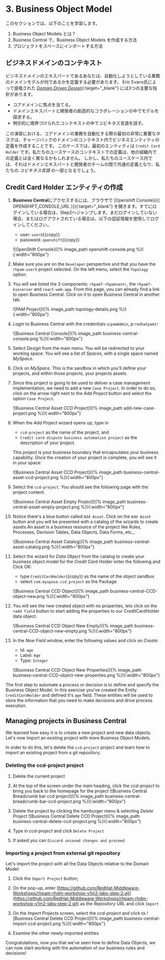 # 3. Business Object Model

このセクションでは、以下のことを学習します。

1. Business Object Models とは？
2. Business Central で、Business Object Models を作成する方法
3. プロジェクトをスペースにインポートする方法

## ビジネスドメインのコンテキスト

ビジネスドメインのエキスパートであるあなたは、自動化しようとしている業務のドメインモデルが何であるかを定義する必要があります。
Eric Evans氏によって提唱された [_Domain Driven Design_](https://en.wikipedia.org/wiki/Domain-driven_design){:target="_blank"} には3つの主要な指針があります。

- コアドメインに焦点を当てる。
- ドメインエキスパートと開発者の創造的なコラボレーションの中でモデルを探求する。
- 明示的に境界づけられたコンテキストの中でユビキタス言語を話す。

この演習における、コアドメインの業務を自動化する際の最初の非常に重要なタスクは、チャージバックのドメインのコンテキスト内でビジネスエンティティの定義を作成することです。
このケースでは、最初のエンティティは `Credit Card Holder` です。私たちのユースケースのコンテキストでの定義は、他の組織内での定義とは全く異なるかもしれません。
しかし、私たちのユースケース内では、それはドメインエキスパートと開発者のチームの間で共通の定義となり、私たちの _ユビキタス言語_ の一部となるでしょう。

## Credit Card Holder エンティティの作成

1. **Business Central**にアクセスするには、ブラウザで [Openshift Console]({{ OPENSHIFT_CONSOLE_URL }}){:target="_blank"} を開きます。すでにログインしている場合は、Step2へジャンプします。まだログインしていない場合、またはログアウトされている場合は、以下の認証情報を使用してログインしてください。

    - user: `userX`{{copy}}
    - password: `openshift`{{copy}}

    ![OpenShift Console]({% image_path openshift-console.png %}){:width="800px"}

2. Make sure you are on the `Developer` perspective and that you have the `rhpam-userX` project selected. On the left menu, select the `Topology` option.

3. You will see listed the 3 components: `rhpam7-rhpamcentr`, the `rhpam7-kieserver` and `react-web-app`. From this page, you can already find a link to open Business Central. Click on it to open Business Central in another tab.

    ![PAM Project]({% image_path topology-details.png %}){:width="800px"}

4. Login to Business Central with the credentials u:`pamAdmin`, p:`redhatpam1!`

    ![Business Central Console]({% image_path business-central-console.png %}){:width="800px"}

5. Select _Design_ from the main menu. You will be redirected to your working space. You will see a list of _Spaces_, with a single space named _MySpace_.

6. Click on _MySpace_. This is the sandbox in which you'll define your projects, and within those projects, your projects assets.

7. Since this project is going to be used to deliver a case management implementation, we need to add a new `Case Project`. In order to do so, click on the arrow right next to the _Add Project_ button and select the option `Case Project`.

    ![Business Central Asset CCD Project]({% image_path add-new-case-project.png %}){:width="800px"}

8. When the _Add Project_ wizard opens up, type in

      *  `ccd-project` as the name of the project, and
      * `Credit card dispute business automation project` as the description of your project.

    This project is your business boundary that encapsulates your business capability. Once the creation of your project is complete, you will see it in your space:

    ![Business Central Asset CCD Project]({% image_path business-central-asset-ccd-project.png %}){:width="800px"}

9.  Select the `ccd-project`. You should see the following page with the project content.

    ![Business Central Asset Empty Project]({% image_path business-central-asset-empty-project.png %}){:width="800px"}

10. Notice there's a blue button called `Add Asset`.  Click on the `Add Asset` button and you will be presented with a catalog of the wizards to create assets.An asset is a business resource of the project like Rules, Processes, Decision Tables, Data Objects, Data Forms, etc._

    ![Business Central Asset Catalog]({% image_path business-central-asset-catalog.png %}){:width="800px"}

11. Select the wizard for _Data Object_ from the catalog to create your business object model for the _Credit Card Holder_ enter the following and Click OK:

    * type `CreditCardHolder`{{copy}} as the name of the object sandbox
    * select `com.myspace.ccd_project` as the Package.

    ![Business Central CCD Object]({% image_path business-central-CCD-object-new.png %}){:width="800px"}

12. You will see the new created object with no properties, lets click on the `+add field` button to start adding the properties to our CreditCardHolder data object.

    ![Business Central CCD Object New Empty]({% image_path business-central-CCD-object-new-empty.png %}){:width="800px"}

13. In the _New Field_ window, enter the following values and click on _Create_:

    - Id: `age`
    - Label: `Age`
    - Type: `Integer`

    ![Business Central CCD Object New Properties]({% image_path business-central-CCD-object-new-properties.png %}){:width="800px"}

The first step to automate a process or decision is to define and specify the Business Object Model. In this exercise you've created the Entity `CreditCardHolder` and defined it's `age` field. These entities will be used to store the information that you need to make decisions and drive process execution.

## Managing projects in Business Central

We learned how easy it is to create a new project and new data objects. Let's now import an existing project with more Business Object Models.

In order to do this, let's delete the `ccd-project` project and learn how to import an existing project from a git repository.

### Deleting the ccd-project project

  1. Delete the current project
  2. At the top of the screen under the main heading, click the _ccd-project_ to bring you back to the homepage for the project
    ![Business Central Breadcrumb bar ccd project]({% image_path business-central-breadcrumb-bar-ccd-project.png %}){:width="800px"}

  3. Delete the project by clicking the hamburger menu & selecting _Delete Project_
    ![Business Central Delete CCD Project]({% image_path business-central-delete-ccd-project.png %}){:width="800px"}

  4. Type in _ccd-project_ and click `Delete Project`
  5. If asked you can `Discard unsaved changes and proceed`.

### Importing a project from external git repository

Let's import the project with all the Data Objects relative to the Domain Model:

  1. Click the `Import Project` button;
  2. On the pop-up, enter [https://github.com/RedHat-Middleware-Workshops/rhpam-rhdm-workshop-v1m2-labs-step-2.git](https://github.com/RedHat-Middleware-Workshops/rhpam-rhdm-workshop-v1m2-labs-step-2.git) as the _Repository URL_ and click `Import`
  3. On the _Import Projects_ screen, select the _ccd-project_ and click `Ok`
    ![Business Central Delete CCD Project]({% image_path business-central-import-ccd-project.png %}){:width="800px"}

  4. Examine the other newly-imported entities

Congratulations, now you that we've seen how to define Data Objects, we can now start working with the automation of our business rules and decisions!
